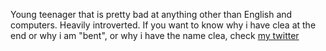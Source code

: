 Young teenager that is pretty bad at anything other than English and computers.
Heavily introverted. 
If you want to know why i have clea at the end or why i am "bent", or why i have the name clea, check [my twitter](https://twitter.com/cl_isnt_Cl)